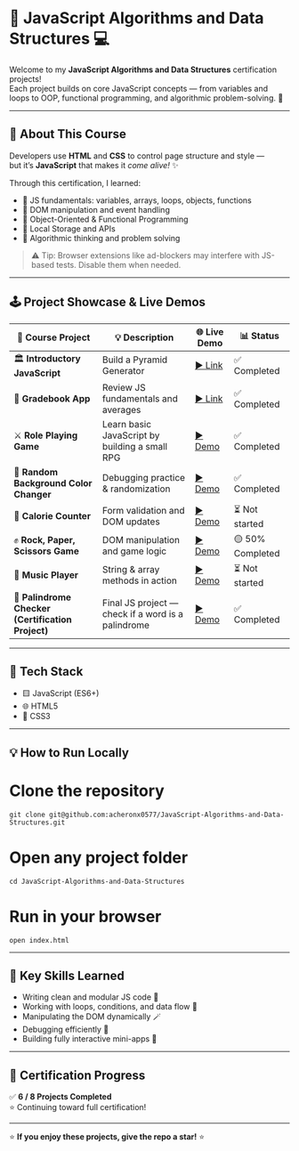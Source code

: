 # 🧠 JavaScript Algorithms and Data Structures 💻

Welcome to my **JavaScript Algorithms and Data Structures** certification projects!  
Each project builds on core JavaScript concepts — from variables and loops to OOP, functional programming, and algorithmic problem-solving. 🚀

---

## 🧩 About This Course

Developers use **HTML** and **CSS** to control page structure and style —  
but it’s **JavaScript** that makes it *come alive!* ✨  

Through this certification, I learned:
- 🧮 JS fundamentals: variables, arrays, loops, objects, functions  
- 🧱 DOM manipulation and event handling  
- 🧭 Object-Oriented & Functional Programming  
- 💾 Local Storage and APIs  
- 🧠 Algorithmic thinking and problem solving  

> ⚠️ Tip: Browser extensions like ad-blockers may interfere with JS-based tests. Disable them when needed.

---

## 🕹️ Project Showcase & Live Demos

| 🧱 Course Project | 💡 Description | 🌐 Live Demo | 📊 Status |
|------------------|----------------|---------------|------------|
| 🏛️ **Introductory JavaScript** | Build a Pyramid Generator | <a href="https://github.com/acheronx0577/JavaScript-Algorithms-and-Data-Structures/blob/main/Building%20a%20Pyramid%20Generator.js" target="_blank">▶️ Link</a> | ✅ Completed |
| 🧮 **Gradebook App** | Review JS fundamentals and averages | <a href="https://github.com/acheronx0577/JavaScript-Algorithms-and-Data-Structures/blob/main/Building%20a%20Gradebook%20App.js" target="_blank">▶️ Link</a> | ✅ Completed |
| ⚔️ **Role Playing Game** | Learn basic JavaScript by building a small RPG | <a href="https://acheronx0577.github.io/JavaScript-Role-Play-Game" target="_blank">▶️ Demo</a> | ✅ Completed |
| 🎨 **Random Background Color Changer** | Debugging practice & randomization | <a href="https://acheronx0577.github.io/JavaScript-Random-Background-Color-Changer" target="_blank">▶️ Demo</a> | ✅ Completed |
| 🍎 **Calorie Counter** | Form validation and DOM updates | <a href="<YOUR_CALORIE_COUNTER_LINK>" target="_blank">▶️ Demo</a> | ⏳ Not started |
| ✊ **Rock, Paper, Scissors Game** | DOM manipulation and game logic | <a href="<YOUR_RPS_LINK>" target="_blank">▶️ Demo</a> | 🟡 50% Completed |
| 🎵 **Music Player** | String & array methods in action | <a href="<YOUR_MUSIC_PLAYER_LINK>" target="_blank">▶️ Demo</a> | ⏳ Not started |
| 🔁 **Palindrome Checker (Certification Project)** | Final JS project — check if a word is a palindrome | <a href="<YOUR_PALINDROME_LINK>" target="_blank">▶️ Demo</a> | ✅ Completed |

---

## 🧰 Tech Stack

- 🟨 JavaScript (ES6+)
- 🌐 HTML5
- 🎨 CSS3  

---

## 💡 How to Run Locally

# Clone the repository
```
git clone git@github.com:acheronx0577/JavaScript-Algorithms-and-Data-Structures.git
```
# Open any project folder
```
cd JavaScript-Algorithms-and-Data-Structures
```
# Run in your browser
```
open index.html
```

---

## 🧠 Key Skills Learned

- Writing clean and modular JS code 🧩  
- Working with loops, conditions, and data flow 🔁  
- Manipulating the DOM dynamically 🪄  
- Debugging efficiently 🧹  
- Building fully interactive mini-apps 💪  

---

## 🏁 Certification Progress

✅ **6 / 8 Projects Completed**  
⭐ Continuing toward full certification!

---
⭐ **If you enjoy these projects, give the repo a star!** ⭐
